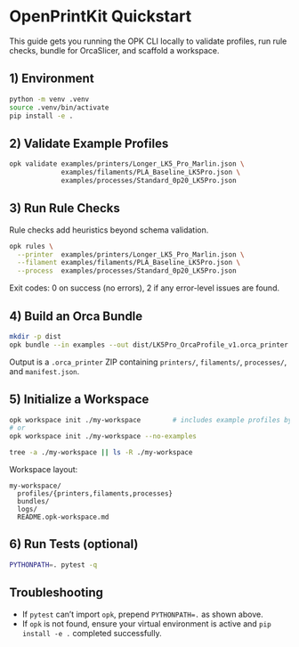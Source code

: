 # OpenPrintKit Quickstart

This guide gets you running the OPK CLI locally to validate profiles, run rule checks, bundle for OrcaSlicer, and scaffold a workspace.

## 1) Environment

```bash
python -m venv .venv
source .venv/bin/activate
pip install -e .
```

## 2) Validate Example Profiles

```bash
opk validate examples/printers/Longer_LK5_Pro_Marlin.json \
             examples/filaments/PLA_Baseline_LK5Pro.json \
             examples/processes/Standard_0p20_LK5Pro.json
```

## 3) Run Rule Checks

Rule checks add heuristics beyond schema validation.

```bash
opk rules \
  --printer  examples/printers/Longer_LK5_Pro_Marlin.json \
  --filament examples/filaments/PLA_Baseline_LK5Pro.json \
  --process  examples/processes/Standard_0p20_LK5Pro.json
```

Exit codes: 0 on success (no errors), 2 if any error-level issues are found.

## 4) Build an Orca Bundle

```bash
mkdir -p dist
opk bundle --in examples --out dist/LK5Pro_OrcaProfile_v1.orca_printer
```

Output is a `.orca_printer` ZIP containing `printers/`, `filaments/`, `processes/`, and `manifest.json`.

## 5) Initialize a Workspace

```bash
opk workspace init ./my-workspace        # includes example profiles by default
# or
opk workspace init ./my-workspace --no-examples

tree -a ./my-workspace || ls -R ./my-workspace
```

Workspace layout:

```
my-workspace/
  profiles/{printers,filaments,processes}
  bundles/
  logs/
  README.opk-workspace.md
```

## 6) Run Tests (optional)

```bash
PYTHONPATH=. pytest -q
```

## Troubleshooting

- If `pytest` can’t import `opk`, prepend `PYTHONPATH=.` as shown above.
- If `opk` is not found, ensure your virtual environment is active and `pip install -e .` completed successfully.

